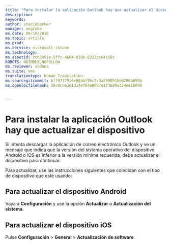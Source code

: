 ```yaml
---
title: "Para instalar la aplicación Outlook hay que actualizar el dispositivo | Microsoft Intune"
description: 
keywords: 
author: staciebarker
manager: angrobe
ms.date: 09/19/2016
ms.topic: article
ms.prod: 
ms.service: microsoft-intune
ms.technology: 
ms.assetid: ccb7451e-5ffc-4604-b28e-8322cc64c58c
ROBOTS: NOINDEX,NOFOLLOW
ms.reviewer: vadona
ms.suite: ems
translationtype: Human Translation
ms.sourcegitcommit: bff97f79c6e88bbf55c2c3a259891bb6206b690b
ms.openlocfilehash: 28c0cb63e1d14efb4e80d7d1f3608a354ee1b090


---
```


# Para instalar la aplicación Outlook hay que actualizar el dispositivo

Si intenta descargar la aplicación de correo electrónico Outlook y ve un mensaje que indica que la versión del sistema operativo del dispositivo Android o iOS es inferior a la versión mínima requerida, debe actualizar el dispositivo para continuar.

Para actualizar, use las instrucciones siguientes que coincidan con el tipo de dispositivo que esté usando:

## Para actualizar el dispositivo Android
Vaya a **Configuración** y use la opción **Actualizar** o **Actualización del sistema**.

## Para actualizar el dispositivo iOS
Pulse **Configuración** &gt; **General** &gt; **Actualización de software**.



<!--HONumber=Sep16_HO3-->



